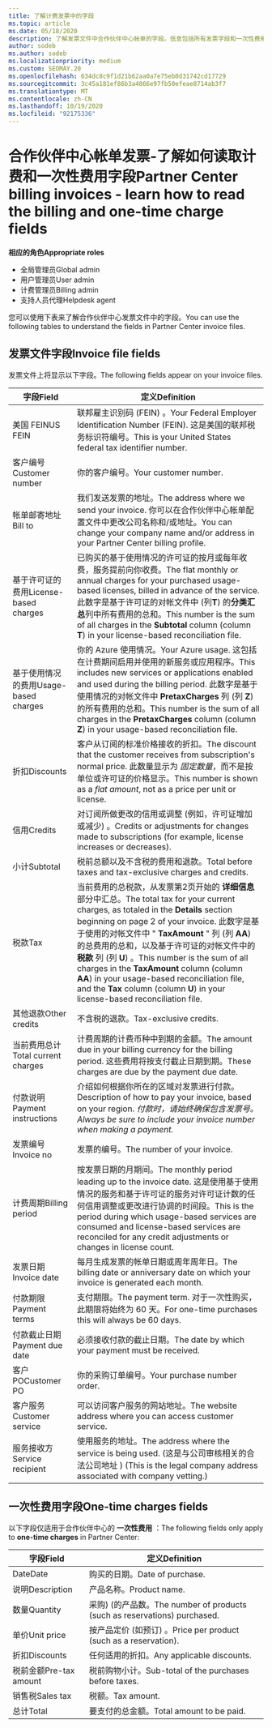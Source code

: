 ```yaml
---
title: 了解计费发票中的字段
ms.topic: article
ms.date: 05/18/2020
description: 了解发票文件中合作伙伴中心帐单的字段。信息包括所有发票字段和一次性费用字段的字段和定义。
author: sodeb
ms.author: sodeb
ms.localizationpriority: medium
ms.custom: SEOMAY.20
ms.openlocfilehash: 634dc8c9f1d21b62aa0a7e75eb0d31742cd17729
ms.sourcegitcommit: 3c45a181ef86b3a4866e97fb50efeae8714ab3f7
ms.translationtype: MT
ms.contentlocale: zh-CN
ms.lasthandoff: 10/19/2020
ms.locfileid: "92175336"
---
```

# <a name="partner-center-billing-invoices---learn-how-to-read-the-billing-and-one-time-charge-fields"></a><span data-ttu-id="cdc0f-103">合作伙伴中心帐单发票-了解如何读取计费和一次性费用字段</span><span class="sxs-lookup"><span data-stu-id="cdc0f-103">Partner Center billing invoices - learn how to read the billing and one-time charge fields</span></span>

<span data-ttu-id="cdc0f-104">**相应的角色**</span><span class="sxs-lookup"><span data-stu-id="cdc0f-104">**Appropriate roles**</span></span>

- <span data-ttu-id="cdc0f-105">全局管理员</span><span class="sxs-lookup"><span data-stu-id="cdc0f-105">Global admin</span></span>
- <span data-ttu-id="cdc0f-106">用户管理员</span><span class="sxs-lookup"><span data-stu-id="cdc0f-106">User admin</span></span>
- <span data-ttu-id="cdc0f-107">计费管理员</span><span class="sxs-lookup"><span data-stu-id="cdc0f-107">Billing admin</span></span>
- <span data-ttu-id="cdc0f-108">支持人员代理</span><span class="sxs-lookup"><span data-stu-id="cdc0f-108">Helpdesk agent</span></span>

<span data-ttu-id="cdc0f-109">您可以使用下表来了解合作伙伴中心发票文件中的字段。</span><span class="sxs-lookup"><span data-stu-id="cdc0f-109">You can use the following tables to understand the fields in Partner Center invoice files.</span></span>

## <a name="invoice-file-fields"></a><span data-ttu-id="cdc0f-110">发票文件字段</span><span class="sxs-lookup"><span data-stu-id="cdc0f-110">Invoice file fields</span></span>

<span data-ttu-id="cdc0f-111">发票文件上将显示以下字段。</span><span class="sxs-lookup"><span data-stu-id="cdc0f-111">The following fields appear on your invoice files.</span></span>

| <span data-ttu-id="cdc0f-112">字段</span><span class="sxs-lookup"><span data-stu-id="cdc0f-112">Field</span></span> | <span data-ttu-id="cdc0f-113">定义</span><span class="sxs-lookup"><span data-stu-id="cdc0f-113">Definition</span></span> |
| ----- | ---------- |
| <span data-ttu-id="cdc0f-114">美国 FEIN</span><span class="sxs-lookup"><span data-stu-id="cdc0f-114">US FEIN</span></span> | <span data-ttu-id="cdc0f-115">联邦雇主识别码 (FEIN) 。</span><span class="sxs-lookup"><span data-stu-id="cdc0f-115">Your Federal Employer Identification Number (FEIN).</span></span> <span data-ttu-id="cdc0f-116">这是美国的联邦税务标识符编号。</span><span class="sxs-lookup"><span data-stu-id="cdc0f-116">This is your United States federal tax identifier number.</span></span> |
| <span data-ttu-id="cdc0f-117">客户编号</span><span class="sxs-lookup"><span data-stu-id="cdc0f-117">Customer number</span></span> | <span data-ttu-id="cdc0f-118">你的客户编号。</span><span class="sxs-lookup"><span data-stu-id="cdc0f-118">Your customer number.</span></span> |
| <span data-ttu-id="cdc0f-119">帐单邮寄地址</span><span class="sxs-lookup"><span data-stu-id="cdc0f-119">Bill to</span></span> | <span data-ttu-id="cdc0f-120">我们发送发票的地址。</span><span class="sxs-lookup"><span data-stu-id="cdc0f-120">The address where we send your invoice.</span></span> <span data-ttu-id="cdc0f-121">你可以在合作伙伴中心帐单配置文件中更改公司名称和/或地址。</span><span class="sxs-lookup"><span data-stu-id="cdc0f-121">You can change your company name and/or address in your Partner Center billing profile.</span></span> |
| <span data-ttu-id="cdc0f-122">基于许可证的费用</span><span class="sxs-lookup"><span data-stu-id="cdc0f-122">License-based charges</span></span> | <span data-ttu-id="cdc0f-123">已购买的基于使用情况的许可证的按月或每年收费，服务提前向你收费。</span><span class="sxs-lookup"><span data-stu-id="cdc0f-123">The flat monthly or annual charges for your purchased usage-based licenses, billed in advance of the service.</span></span> <span data-ttu-id="cdc0f-124">此数字是基于许可证的对帐文件中 (列**T**) 的**分类汇总**列中所有费用的总和。</span><span class="sxs-lookup"><span data-stu-id="cdc0f-124">This number is the sum of all charges in the **Subtotal** column (column **T**) in your license-based reconciliation file.</span></span> |
| <span data-ttu-id="cdc0f-125">基于使用情况的费用</span><span class="sxs-lookup"><span data-stu-id="cdc0f-125">Usage-based charges</span></span> | <span data-ttu-id="cdc0f-126">你的 Azure 使用情况。</span><span class="sxs-lookup"><span data-stu-id="cdc0f-126">Your Azure usage.</span></span> <span data-ttu-id="cdc0f-127">这包括在计费期间启用并使用的新服务或应用程序。</span><span class="sxs-lookup"><span data-stu-id="cdc0f-127">This includes new services or applications enabled and used during the billing period.</span></span> <span data-ttu-id="cdc0f-128">此数字是基于使用情况的对帐文件中 **PretaxCharges** 列 (列 **Z**) 的所有费用的总和。</span><span class="sxs-lookup"><span data-stu-id="cdc0f-128">This number is the sum of all charges in the **PretaxCharges** column (column **Z**) in your usage-based reconciliation file.</span></span> |
| <span data-ttu-id="cdc0f-129">折扣</span><span class="sxs-lookup"><span data-stu-id="cdc0f-129">Discounts</span></span> | <span data-ttu-id="cdc0f-130">客户从订阅的标准价格接收的折扣。</span><span class="sxs-lookup"><span data-stu-id="cdc0f-130">The discount that the customer receives from subscription's normal price.</span></span> <span data-ttu-id="cdc0f-131">此数量显示为 *固定数量*，而不是按单位或许可证的价格显示。</span><span class="sxs-lookup"><span data-stu-id="cdc0f-131">This number is shown as a *flat amount*, not as a price per unit or license.</span></span> |
| <span data-ttu-id="cdc0f-132">信用</span><span class="sxs-lookup"><span data-stu-id="cdc0f-132">Credits</span></span> | <span data-ttu-id="cdc0f-133">对订阅所做更改的信用或调整 (例如，许可证增加或减少) 。</span><span class="sxs-lookup"><span data-stu-id="cdc0f-133">Credits or adjustments for changes made to subscriptions (for example, license increases or decreases).</span></span> |
| <span data-ttu-id="cdc0f-134">小计</span><span class="sxs-lookup"><span data-stu-id="cdc0f-134">Subtotal</span></span> | <span data-ttu-id="cdc0f-135">税前总额以及不含税的费用和退款。</span><span class="sxs-lookup"><span data-stu-id="cdc0f-135">Total before taxes and tax-exclusive charges and credits.</span></span> |
| <span data-ttu-id="cdc0f-136">税款</span><span class="sxs-lookup"><span data-stu-id="cdc0f-136">Tax</span></span> | <span data-ttu-id="cdc0f-137">当前费用的总税款，从发票第2页开始的 **详细信息** 部分中汇总。</span><span class="sxs-lookup"><span data-stu-id="cdc0f-137">The total tax for your current charges, as totaled in the **Details** section beginning on page 2 of your invoice.</span></span> <span data-ttu-id="cdc0f-138">此数字是基于使用的对帐文件中 " **TaxAmount** " 列 (列 **AA**) 的总费用的总和，以及基于许可证的对帐文件中的 **税款** 列 (列 **U**) 。</span><span class="sxs-lookup"><span data-stu-id="cdc0f-138">This number is the sum of all charges in the **TaxAmount** column (column **AA**) in your usage-based reconciliation file, and the **Tax** column (column **U**) in your license-based reconciliation file.</span></span> |
| <span data-ttu-id="cdc0f-139">其他退款</span><span class="sxs-lookup"><span data-stu-id="cdc0f-139">Other credits</span></span> | <span data-ttu-id="cdc0f-140">不含税的退款。</span><span class="sxs-lookup"><span data-stu-id="cdc0f-140">Tax-exclusive credits.</span></span> |
| <span data-ttu-id="cdc0f-141">当前费用总计</span><span class="sxs-lookup"><span data-stu-id="cdc0f-141">Total current charges</span></span> | <span data-ttu-id="cdc0f-142">计费周期的计费币种中到期的金额。</span><span class="sxs-lookup"><span data-stu-id="cdc0f-142">The amount due in your billing currency for the billing period.</span></span> <span data-ttu-id="cdc0f-143">这些费用将按支付截止日期到期。</span><span class="sxs-lookup"><span data-stu-id="cdc0f-143">These charges are due by the payment due date.</span></span> |
| <span data-ttu-id="cdc0f-144">付款说明</span><span class="sxs-lookup"><span data-stu-id="cdc0f-144">Payment instructions</span></span> | <span data-ttu-id="cdc0f-145">介绍如何根据你所在的区域对发票进行付款。</span><span class="sxs-lookup"><span data-stu-id="cdc0f-145">Description of how to pay your invoice, based on your region.</span></span> <span data-ttu-id="cdc0f-146">*付款时，请始终确保包含发票号。*</span><span class="sxs-lookup"><span data-stu-id="cdc0f-146">*Always be sure to include your invoice number when making a payment.*</span></span> |
| <span data-ttu-id="cdc0f-147">发票编号</span><span class="sxs-lookup"><span data-stu-id="cdc0f-147">Invoice no</span></span> | <span data-ttu-id="cdc0f-148">发票的编号。</span><span class="sxs-lookup"><span data-stu-id="cdc0f-148">The number of your invoice.</span></span> |
| <span data-ttu-id="cdc0f-149">计费周期</span><span class="sxs-lookup"><span data-stu-id="cdc0f-149">Billing period</span></span> | <span data-ttu-id="cdc0f-150">按发票日期的月期间。</span><span class="sxs-lookup"><span data-stu-id="cdc0f-150">The monthly period leading up to the invoice date.</span></span> <span data-ttu-id="cdc0f-151">这是使用基于使用情况的服务和基于许可证的服务对许可证计数的任何信用调整或更改进行协调的时间段。</span><span class="sxs-lookup"><span data-stu-id="cdc0f-151">This is the period during which usage-based services are consumed and license-based services are reconciled for any credit adjustments or changes in license count.</span></span> |
| <span data-ttu-id="cdc0f-152">发票日期</span><span class="sxs-lookup"><span data-stu-id="cdc0f-152">Invoice date</span></span> | <span data-ttu-id="cdc0f-153">每月生成发票的帐单日期或周年周年日。</span><span class="sxs-lookup"><span data-stu-id="cdc0f-153">The billing date or anniversary date on which your invoice is generated each month.</span></span> |
| <span data-ttu-id="cdc0f-154">付款期限</span><span class="sxs-lookup"><span data-stu-id="cdc0f-154">Payment terms</span></span> | <span data-ttu-id="cdc0f-155">支付期限。</span><span class="sxs-lookup"><span data-stu-id="cdc0f-155">The payment term.</span></span> <span data-ttu-id="cdc0f-156">对于一次性购买，此期限将始终为 60 天。</span><span class="sxs-lookup"><span data-stu-id="cdc0f-156">For one-time purchases this will always be 60 days.</span></span> |
| <span data-ttu-id="cdc0f-157">付款截止日期</span><span class="sxs-lookup"><span data-stu-id="cdc0f-157">Payment due date</span></span> | <span data-ttu-id="cdc0f-158">必须接收付款的截止日期。</span><span class="sxs-lookup"><span data-stu-id="cdc0f-158">The date by which your payment must be received.</span></span> |
| <span data-ttu-id="cdc0f-159">客户 PO</span><span class="sxs-lookup"><span data-stu-id="cdc0f-159">Customer PO</span></span> | <span data-ttu-id="cdc0f-160">你的采购订单编号。</span><span class="sxs-lookup"><span data-stu-id="cdc0f-160">Your purchase number order.</span></span> |
| <span data-ttu-id="cdc0f-161">客户服务</span><span class="sxs-lookup"><span data-stu-id="cdc0f-161">Customer service</span></span> | <span data-ttu-id="cdc0f-162">可以访问客户服务的网站地址。</span><span class="sxs-lookup"><span data-stu-id="cdc0f-162">The website address where you can access customer service.</span></span> |
| <span data-ttu-id="cdc0f-163">服务接收方</span><span class="sxs-lookup"><span data-stu-id="cdc0f-163">Service recipient</span></span> | <span data-ttu-id="cdc0f-164">使用服务的地址。</span><span class="sxs-lookup"><span data-stu-id="cdc0f-164">The address where the service is being used.</span></span> <span data-ttu-id="cdc0f-165"> (这是与公司审核相关的合法公司地址 ) </span><span class="sxs-lookup"><span data-stu-id="cdc0f-165">(This is the legal company address associated with company vetting.)</span></span> |

## <a name="one-time-charges-fields"></a><span data-ttu-id="cdc0f-166">一次性费用字段</span><span class="sxs-lookup"><span data-stu-id="cdc0f-166">One-time charges fields</span></span>

<span data-ttu-id="cdc0f-167">以下字段仅适用于合作伙伴中心的 **一次性费用** ：</span><span class="sxs-lookup"><span data-stu-id="cdc0f-167">The following fields only apply to **one-time charges** in Partner Center:</span></span>

| <span data-ttu-id="cdc0f-168">字段</span><span class="sxs-lookup"><span data-stu-id="cdc0f-168">Field</span></span> | <span data-ttu-id="cdc0f-169">定义</span><span class="sxs-lookup"><span data-stu-id="cdc0f-169">Definition</span></span> |
| ----- | ---------- |
| <span data-ttu-id="cdc0f-170">Date</span><span class="sxs-lookup"><span data-stu-id="cdc0f-170">Date</span></span> | <span data-ttu-id="cdc0f-171">购买的日期。</span><span class="sxs-lookup"><span data-stu-id="cdc0f-171">Date of purchase.</span></span> |
| <span data-ttu-id="cdc0f-172">说明</span><span class="sxs-lookup"><span data-stu-id="cdc0f-172">Description</span></span> | <span data-ttu-id="cdc0f-173">产品名称。</span><span class="sxs-lookup"><span data-stu-id="cdc0f-173">Product name.</span></span> |
| <span data-ttu-id="cdc0f-174">数量</span><span class="sxs-lookup"><span data-stu-id="cdc0f-174">Quantity</span></span> | <span data-ttu-id="cdc0f-175">采购)  (的产品数。</span><span class="sxs-lookup"><span data-stu-id="cdc0f-175">The number of products (such as reservations) purchased.</span></span> |
| <span data-ttu-id="cdc0f-176">单价</span><span class="sxs-lookup"><span data-stu-id="cdc0f-176">Unit price</span></span> | <span data-ttu-id="cdc0f-177">按产品定价 (如预订) 。</span><span class="sxs-lookup"><span data-stu-id="cdc0f-177">Price per product (such as a reservation).</span></span> |
| <span data-ttu-id="cdc0f-178">折扣</span><span class="sxs-lookup"><span data-stu-id="cdc0f-178">Discounts</span></span> | <span data-ttu-id="cdc0f-179">任何适用的折扣。</span><span class="sxs-lookup"><span data-stu-id="cdc0f-179">Any applicable discounts.</span></span> |
| <span data-ttu-id="cdc0f-180">税前金额</span><span class="sxs-lookup"><span data-stu-id="cdc0f-180">Pre-tax amount</span></span> | <span data-ttu-id="cdc0f-181">税前购物小计。</span><span class="sxs-lookup"><span data-stu-id="cdc0f-181">Sub-total of the purchases before taxes.</span></span> |
| <span data-ttu-id="cdc0f-182">销售税</span><span class="sxs-lookup"><span data-stu-id="cdc0f-182">Sales tax</span></span> | <span data-ttu-id="cdc0f-183">税额。</span><span class="sxs-lookup"><span data-stu-id="cdc0f-183">Tax amount.</span></span> |
| <span data-ttu-id="cdc0f-184">总计</span><span class="sxs-lookup"><span data-stu-id="cdc0f-184">Total</span></span> | <span data-ttu-id="cdc0f-185">要支付的总金额。</span><span class="sxs-lookup"><span data-stu-id="cdc0f-185">Total amount to be paid.</span></span> |
